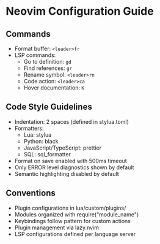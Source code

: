 # Neovim Configuration Guide

## Commands
- Format buffer: `<leader>fr`
- LSP commands:
  - Go to definition: `gd`
  - Find references: `gr`
  - Rename symbol: `<leader>rn`
  - Code action: `<leader>ca`
  - Hover documentation: `K`

## Code Style Guidelines
- Indentation: 2 spaces (defined in stylua.toml)
- Formatters:
  - Lua: stylua
  - Python: black
  - JavaScript/TypeScript: prettier
  - SQL: sql_formatter
- Format on save enabled with 500ms timeout
- Only ERROR level diagnostics shown by default
- Semantic highlighting disabled by default

## Conventions
- Plugin configurations in lua/custom/plugins/
- Modules organized with require("module_name")
- Keybindings follow <leader> pattern for custom actions
- Plugin management via lazy.nvim
- LSP configurations defined per language server